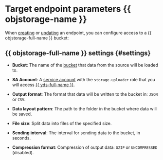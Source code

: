 # Target endpoint parameters {{ objstorage-name }}

When [creating](../index.md#create) or [updating](../index.md#update) an endpoint, you can configure access to a {{ objstorage-full-name }} bucket:

## {{ objstorage-full-name }} settings {#settings}


* **Bucket**: The name of the [bucket](../../../../storage/concepts/bucket.md) that data from the source will be loaded to.

* **SA Account**: A [service account](../../../../iam/concepts/users/service-accounts.md) with the `storage.uploader` role that you will access [{{ yds-full-name }}](../../../../data-streams/).

* **Output format**: The format that data will be written to the bucket in: `JSON` or `CSV`.

* **Data layout pattern**: The path to the folder in the bucket where data will be saved.

* **File size**: Split data into files of the specified size.

* **Sending interval**: The interval for sending data to the bucket, in seconds.

* **Compression format**: Compression of output data: `GZIP` or `UNCOMPRESSED` (disabled).
